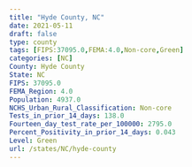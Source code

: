 ```yaml
---
title: "Hyde County, NC"
date: 2021-05-11
draft: false
type: county
tags: [FIPS:37095.0,FEMA:4.0,Non-core,Green]
categories: [NC]
County: Hyde County
State: NC
FIPS: 37095.0
FEMA_Region: 4.0
Population: 4937.0
NCHS_Urban_Rural_Classification: Non-core
Tests_in_prior_14_days: 138.0
Fourteen_day_test_rate_per_100000: 2795.0
Percent_Positivity_in_prior_14_days: 0.043
Level: Green
url: /states/NC/hyde-county
---
```



